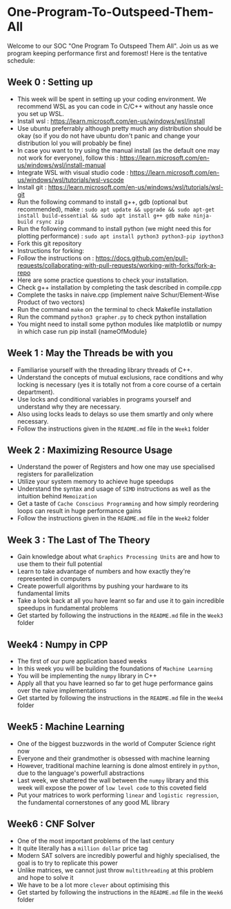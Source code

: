 # One-Program-To-Outspeed-Them-All
Welcome to our SOC "One Program To Outspeed Them All". Join us as we program keeping performance first and foremost!
Here is the tentative schedule:

## Week 0 : Setting up
- This week will be spent in setting up your coding environment. We recommend WSL as you can code in C/C++ without any hassle once you set up WSL.
- Install wsl : https://learn.microsoft.com/en-us/windows/wsl/install
- Use ubuntu preferrably although pretty much any distribution should be okay (so if you do not have ubuntu don't panic and change your distribution lol you will probably be fine)
- In case you want to try using the manual install (as the default one may not work for everyone), follow this : https://learn.microsoft.com/en-us/windows/wsl/install-manual
- Integrate WSL with visual studio code : https://learn.microsoft.com/en-us/windows/wsl/tutorials/wsl-vscode
- Install git : https://learn.microsoft.com/en-us/windows/wsl/tutorials/wsl-git
- Run the following command to install g++, gdb (optional but recommended), make : `sudo apt update && upgrade && sudo apt-get install build-essential && sudo apt install g++ gdb make ninja-build rsync zip`
- Run the following command to install python (we might need this for plotting performance) : `sudo apt install python3 python3-pip ipython3`
- Fork this git repository
- Instructions for forking: 
- Follow the instructions on : https://docs.github.com/en/pull-requests/collaborating-with-pull-requests/working-with-forks/fork-a-repo
- Here are some practice questions to check your installation.
- Check g++ installation by completing the task described in compile.cpp 
- Complete the tasks in naive.cpp (implement naive Schur/Element-Wise Product of two vectors)
- Run the command `make` on the terminal to check Makefile installation
- Run the command `python3 grapher.py` to check python installation
- You might need to install some python modules like matplotlib or numpy in which case run pip install {nameOfModule}
## Week 1 : May the Threads be with you
- Familiarise yourself with the threading library threads of C++.
- Understand the concepts of mutual exclusions, race conditions and why locking is necessary (yes it is totally not from a core course of a certain department).
- Use locks and conditional variables in programs yourself and understand why they are necessary.
- Also using locks leads to delays so use them smartly and only where necessary.
- Follow the instructions given in the `README.md` file in the `Week1` folder
## Week 2 : Maximizing Resource Usage
- Understand the power of Registers and how one may use specialised registers for parallelization
- Utilize your system memory to achieve huge speedups
- Understand the syntax and usage of `SIMD` instructions as well as the intuition behind `Memoization`
- Get a taste of `Cache Conscious Programming` and how simply reordering loops can result in huge performance gains 
- Follow the instructions given in the `README.md` file in the `Week2` folder
## Week 3 : The Last of The Theory
- Gain knowledge about what `Graphics Processing Units` are and how to use them to their full potential
- Learn to take advantage of numbers and how exactly they're represented in computers
- Create powerfull algorithms by pushing your hardware to its fundamental limits
- Take a look back at all you have learnt so far and use it to gain incredible speedups in fundamental problems
- Get started by following the instructions in the `README.md` file in the `Week3` folder
## Week4 : Numpy in CPP
- The first of our pure application based weeks
- In this week you will be building the foundations of `Machine Learning`
- You will be implementing the `numpy` library in C++
- Apply all that you have learned so far to get huge performance gains over the naive implementations
- Get started by following the instructions in the `README.md` file in the `Week4` folder
## Week5 : Machine Learning
- One of the biggest buzzwords in the world of Computer Science right now
- Everyone and their grandmother is obsessed with machine learning
- However, traditional machine learning is done almost entirely in `python`, due to the language's powerfull abstractions
- Last week, we shattered the wall between the `numpy` library and this week will expose the power of `low level code` to this coveted field
- Put your matrices to work performing `linear` and `logistic regression`, the fundamental cornerstones of any good ML library 
## Week6 : CNF Solver
- One of the most important problems of the last century
- It quite literally has a `million dollar` price tag 
- Modern SAT solvers are incredibly powerful and highly specialised, the goal is to try to replicate this power
- Unlike matrices, we cannot just throw `multithreading` at this problem and hope to solve it
- We have to be a lot more `clever` about optimising this
- Get started by following the instructions in the `README.md` file in the `Week6` folder